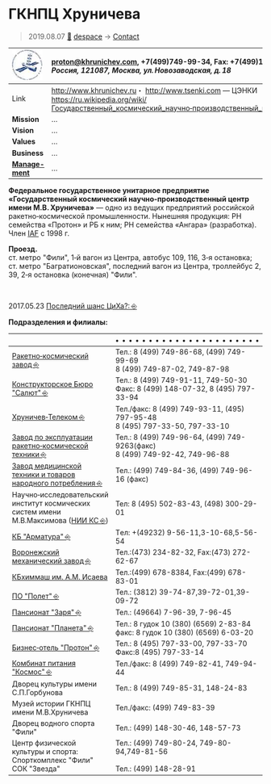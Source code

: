 # ГКНПЦ Хруничева
> 2019.08.07 [🚀](../index/index.md) [despace](index.md) → [Contact](contact.md)

|[![](f/con/g/khrunichev_logo1_thumb.jpg)](f/con/g/khrunichev_logo1.png)|<proton@khrunichev.com>, +7(499)749-99-34, Fax: +7(499)142-59-00;<br> *Россия, 121087, Москва, ул. Новозаводская, д. 18*|
|:--|:--|
|Link|<http://www.khrunichev.ru>・ <http://www.tsenki.com> — ЦЭНКИ<br> <https://ru.wikipedia.org/wiki/Государственный_космический_научно‑производственный_центр_имени_М._В._Хруничева>|
|**Mission**|…|
|**Vision**|…|
|**Values**|…|
|**Business**|…|
|**[Manage-<br>ment](mgmt.md)**|…|

**Федеральное государственное унитарное предприятие «Государственный космический научно‑производственный центр имени М.В. Хруничева»** — одно из ведущих предприятий российской ракетно‑космической промышленности. Нынешняя продукция: РН семейства «Протон» и РБ к ним; РН семейства «Ангара» (разработка). Член [IAF](zz_iaf.md) с 1998 г.

**Проезд.**  
ст. метро "Фили", 1‑й вагон из Центра, автобус 109, 116, 3‑я остановка;  
ст. метро "Багратионовская", последний вагон из Центра, троллейбус 2, 39, 2‑я остановка (конечная) "Фили".


<p style="page-break-after:always"> </p>

2017.05.23 [Последний шанс ЦиХа?: ⎆](http://alien3.livejournal.com/2126033.html)

**Подразделения и филиалы:**

| |•   •   •   •   •   •   •   •   •   •   •   •   •   •   •   •   •   •   •   •   •   •|
|:--|:--|
|[Ракетно‑космический завод ⎆](http://www.khrunichev.ru/main.php?:id=77)|Тел.: 8 (499) 749-86-68, (499) 749-99-69 <br> 8 (499) 749-87-02, 749-87-98|
|[Конструкторское Бюро "Салют" ⎆](http://www.khrunichev.ru/main.php?:id=74)|Тел.: 8 (499) 749-91-11, 749-50-30 <br> Факс: 8 (499) 148-07-32, 8 (495) 797-33-94|
|[Хруничев‑Телеком ⎆](http://www.khrunichev.ru/main.php?:id=80)|Тел./факс: 8 (499) 749-93-11, (495) 797-95-48 <br> 8 (495) 797-33-50, 797-33-10|
|[Завод по эксплуатации ракетно‑космической техники ⎆](http://www.khrunichev.ru/main.php?:id=78)|Тел.: 8 (499) 749-96-64, (499) 749-9263(факс) <br> 8 (499) 749-92-42, 749-96-88|
|[Завод медицинской техники и товаров народного потребления ⎆](http://www.zavodmt.ru/ru/index.php)|Тел.: (499) 749-84-36, (499) 749-96-16 (факс)|
|Научно‑исследовательский институт космических систем имени М.В.Максимова ([НИИ КС ⎆](http://www.khrunichev.ru/main.php?:id=81))|Тел: 8 (495) 502-83-43, (498) 300-29-01|
|[КБ "Арматура" ⎆](http://www.khrunichev.ru/main.php?:id=79)|Тeл: +(49232) 9-56-11,3-10-68,5-56-54|
|[Воронежский механический завод ⎆](http://www.khrunichev.ru/main.php?:id=121)|Тел.:(473) 234-82-32, Fax:(473) 272-62-67|
|[КБхиммаш им. А.М. Исаева](zz_kbhm.md)|Тел.:(499) 678-8384, Fax:(499) 678-83-01|
|[ПО "Полет" ⎆](http://www.khrunichev.ru/main.php?:id=122)|Тел.: (3812) 39-74-87,39-72-01,39-09-72|
|[Пансионат "Заря" ⎆](http://www.hotelzarya.ru/)|Тел.: (49664) 7-96-39, 7-96-45|
|[Пансионат "Планета" ⎆](http://www.khrunichev.ru/main.php?:id=181)|Тел.: 8 гудок 10 (380) (6569) 2-83-84 <br> факс: 8 гудок 10 (380) (6569) 6-03-20|
|[Бизнес‑отель "Протон" ⎆](http://www.protonhotel.ru/)|Тел.: 8 (495) 797-33-00, 797-33-70 <br> Факс:8 (495) 797-33-14|
|[Комбинат питания "Космос" ⎆](http://www.khrunichev.ru/main.php?:id=34)|Тел./факс: 8 (499) 749-82-41, 749-94-44|
|Дворец культуры имени С.П.Горбунова|Тел.: 8 (499) 749-85-31, 148-24-83|
|Музей истории ГКНПЦ имени М.В.Хруничева|Тел./факс: (499) 749-83-39|
|Дворец водного спорта "Фили"|Тел.: (499) 148-30-46, 148-57-73|
|Центр физической культуры и спорта: <br> Спорткомплекс "Фили" <br> СОК "Звезда"|Тел.: (499) 749-80-24, 749-80-94,749-81-56 <br>   <br> Тел.: (499) 148-28-91|

